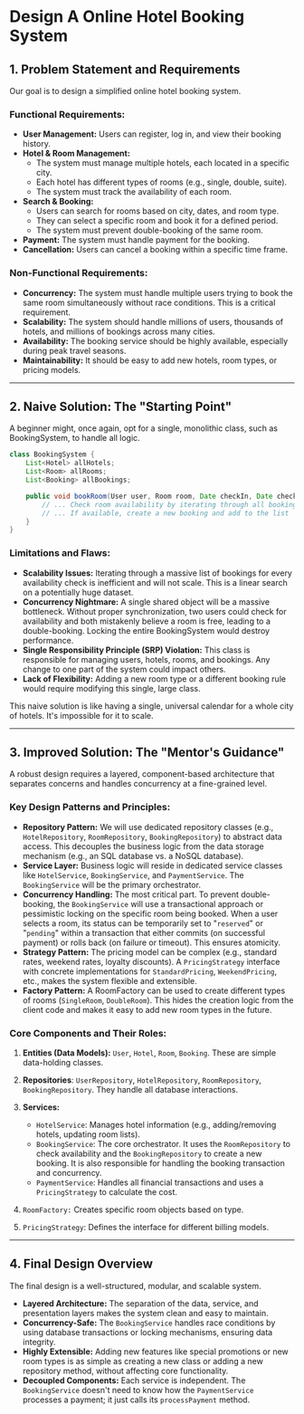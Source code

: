 # Design A Online Hotel Booking System

## 1. Problem Statement and Requirements

Our goal is to design a simplified online hotel booking system.

### Functional Requirements:

- **User Management:** Users can register, log in, and view their booking history.
- **Hotel & Room Management:**
    - The system must manage multiple hotels, each located in a specific city.
    - Each hotel has different types of rooms (e.g., single, double, suite).
    - The system must track the availability of each room.
- **Search & Booking:**
    - Users can search for rooms based on city, dates, and room type.
    - They can select a specific room and book it for a defined period.
    - The system must prevent double-booking of the same room.
- **Payment:** The system must handle payment for the booking.
- **Cancellation:** Users can cancel a booking within a specific time frame.

### Non-Functional Requirements:

- **Concurrency:** The system must handle multiple users trying to book the same room simultaneously without race
  conditions. This is a critical requirement.
- **Scalability:** The system should handle millions of users, thousands of hotels, and millions of bookings across many
  cities.
- **Availability:** The booking service should be highly available, especially during peak travel seasons.
- **Maintainability:** It should be easy to add new hotels, room types, or pricing models.

---

## 2. Naive Solution: The "Starting Point"

A beginner might, once again, opt for a single, monolithic class, such as BookingSystem, to handle all logic.

```java
class BookingSystem {
    List<Hotel> allHotels;
    List<Room> allRooms;
    List<Booking> allBookings;

    public void bookRoom(User user, Room room, Date checkIn, Date checkOut) {
        // ... Check room availability by iterating through all bookings
        // ... If available, create a new booking and add to the list
    }
}
```

### Limitations and Flaws:

- **Scalability Issues:** Iterating through a massive list of bookings for every availability check is inefficient and
  will not scale. This is a linear search on a potentially huge dataset.
- **Concurrency Nightmare:** A single shared object will be a massive bottleneck. Without proper synchronization, two
  users could check for availability and both mistakenly believe a room is free, leading to a double-booking. Locking
  the entire BookingSystem would destroy performance.
- **Single Responsibility Principle (SRP) Violation:** This class is responsible for managing users, hotels, rooms, and
  bookings. Any change to one part of the system could impact others.
- **Lack of Flexibility:** Adding a new room type or a different booking rule would require modifying this single, large
  class.

This naive solution is like having a single, universal calendar for a whole city of hotels. It's impossible for it to
scale.

---

## 3. Improved Solution: The "Mentor's Guidance"

A robust design requires a layered, component-based architecture that separates concerns and handles concurrency at a
fine-grained level.

### Key Design Patterns and Principles:

- **Repository Pattern:** We will use dedicated repository classes (e.g., `HotelRepository`, `RoomRepository`,
  `BookingRepository`) to abstract data access. This decouples the business logic from the data storage mechanism (e.g.,
  an SQL database vs. a NoSQL database).
- **Service Layer:** Business logic will reside in dedicated service classes like `HotelService`, `BookingService`, and
  `PaymentService`. The `BookingService` will be the primary orchestrator.
- **Concurrency Handling:** The most critical part. To prevent double-booking, the `BookingService` will use a
  transactional approach or pessimistic locking on the specific room being booked. When a user selects a room, its
  status can be temporarily set to "`reserved`" or "`pending`" within a transaction that either commits (on successful
  payment) or rolls back (on failure or timeout). This ensures atomicity.
- **Strategy Pattern:** The pricing model can be complex (e.g., standard rates, weekend rates, loyalty discounts). A
  `PricingStrategy` interface with concrete implementations for `StandardPricing`, `WeekendPricing`, etc., makes the
  system flexible and extensible.
- **Factory Pattern:** A RoomFactory can be used to create different types of rooms (`SingleRoom`, `DoubleRoom`). This
  hides the creation logic from the client code and makes it easy to add new room types in the future.

### Core Components and Their Roles:

1. **Entities (Data Models):** `User`, `Hotel`, `Room`, `Booking`. These are simple data-holding classes.
2. **Repositories**: `UserRepository`, `HotelRepository`, `RoomRepository`, `BookingRepository`. They handle all
   database interactions.
3. **Services:**
    - `HotelService`: Manages hotel information (e.g., adding/removing hotels, updating room lists).
    - `BookingService`: The core orchestrator. It uses the `RoomRepository` to check availability and the
      `BookingRepository` to create a new booking. It is also responsible for handling the booking transaction and
      concurrency.
    - `PaymentService`: Handles all financial transactions and uses a `PricingStrategy` to calculate the cost.

4. `RoomFactory:` Creates specific room objects based on type.
5. `PricingStrategy`: Defines the interface for different billing models.

---

## 4. Final Design Overview

The final design is a well-structured, modular, and scalable system.

- **Layered Architecture:** The separation of the data, service, and presentation layers makes the system clean and easy
  to maintain.
- **Concurrency-Safe:** The `BookingService` handles race conditions by using database transactions or locking
  mechanisms, ensuring data integrity.
- **Highly Extensible:** Adding new features like special promotions or new room types is as simple as creating a new
  class or adding a new repository method, without affecting core functionality.
- **Decoupled Components:** Each service is independent. The `BookingService` doesn't need to know how the
  `PaymentService` processes a payment; it just calls its `processPayment` method.